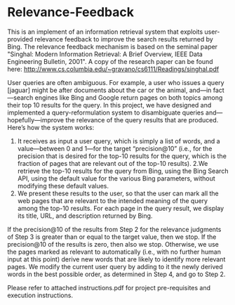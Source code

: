 Relevance-Feedback
==================

This is an implement of an information retrieval system that exploits user-provided relevance feedback to improve the search results returned by Bing. The relevance feedback mechanism is based on the seminal paper "Singhal: Modern Information Retrieval: A Brief Overview, IEEE Data Engineering Bulletin, 2001". A copy of the research paper can be found here: http://www.cs.columbia.edu/~gravano/cs6111/Readings/singhal.pdf

User queries are often ambiguous. For example, a user who issues a query [jaguar] might be after documents about the car or the animal, and—in fact—search engines like Bing and Google return pages on both topics among their top 10 results for the query. In this project, we have designed and implemented a query-reformulation system to disambiguate queries and—hopefully—improve the relevance of the query results that are produced. Here’s how the system works:

1. It receives as input a user query, which is simply a list of words, and a value—between 0 and 1—for the target “precision@10” (i.e., for the precision that is desired for the top-10 results for the query, which is the fraction of pages that are relevant out of the top-10 results).
2.We retrieve the top-10 results for the query from Bing, using the Bing Search API, using the default value for the various Bing parameters, without modifying these default values.
3. We present these results to the user, so that the user can mark all the web pages that are relevant to the intended meaning of the query among the top-10 results. For each page in the query result, we display its title, URL, and description returned by Bing.

If the precision@10 of the results from Step 2 for the relevance judgments of Step 3 is greater than or equal to the target value, then we stop. If the precision@10 of the results is zero, then also we stop. Otherwise, we use the pages marked as relevant to automatically (i.e., with no further human input at this point) derive new words that are likely to identify more relevant pages. We modify the current user query by adding to it the newly derived words in the best possible order, as determined in Step 4, and go to Step 2.

Please refer to attached instructions.pdf for project pre-requisites and execution instructions.
